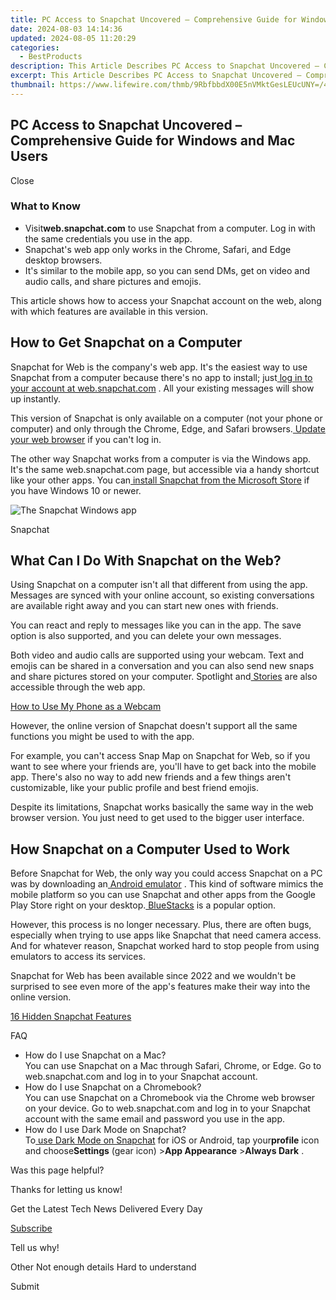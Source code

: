 ```yaml
---
title: PC Access to Snapchat Uncovered – Comprehensive Guide for Windows and Mac Users
date: 2024-08-03 14:14:36
updated: 2024-08-05 11:20:29
categories:
  - BestProducts
description: This Article Describes PC Access to Snapchat Uncovered – Comprehensive Guide for Windows and Mac Users
excerpt: This Article Describes PC Access to Snapchat Uncovered – Comprehensive Guide for Windows and Mac Users
thumbnail: https://www.lifewire.com/thmb/9RbfbbdX00E5nVMktGesLEUcUNY=/400x300/filters:no_upscale():max_bytes(150000):strip_icc():format(webp)/how-to-use-snapchat-on-pc-4767698-1-a14b86d746ee44529edd153a71dd16fa.jpg
---
```


## PC Access to Snapchat Uncovered – Comprehensive Guide for Windows and Mac Users

Close 

###  What to Know

* Visit**web.snapchat.com** to use Snapchat from a computer. Log in with the same credentials you use in the app.
* Snapchat's web app only works in the Chrome, Safari, and Edge desktop browsers.
* It's similar to the mobile app, so you can send DMs, get on video and audio calls, and share pictures and emojis.

 This article shows how to access your Snapchat account on the web, along with which features are available in this version.

##  How to Get Snapchat on a Computer 

 Snapchat for Web is the company's web app. It's the easiest way to use Snapchat from a computer because there's no app to install; just[ log in to your account at web.snapchat.com](http://web.snapchat.com/) . All your existing messages will show up instantly.  

 This version of Snapchat is only available on a computer (not your phone or computer) and only through the Chrome, Edge, and Safari browsers.[ Update your web browser](https://www.lifewire.com/free-software-updater-programs-2625200) if you can't log in.

 The other way Snapchat works from a computer is via the Windows app. It's the same web.snapchat.com page, but accessible via a handy shortcut like your other apps. You can[ install Snapchat from the Microsoft Store](https://apps.microsoft.com/detail/9pf9rtkmmq69) if you have Windows 10 or newer.

![The Snapchat Windows app](https://www.lifewire.com/thmb/eLEtuNm-OY5Gwj1W970D5AedfCE=/1500x0/filters:no_upscale():max_bytes(150000):strip_icc():format(webp)/snapchat-windows-app-33521b8ee5084bec9e9c080780b33fff.png) 

Snapchat

##  What Can I Do With Snapchat on the Web? 

 Using Snapchat on a computer isn't all that different from using the app. Messages are synced with your online account, so existing conversations are available right away and you can start new ones with friends.

 You can react and reply to messages like you can in the app. The save option is also supported, and you can delete your own messages.

 Both video and audio calls are supported using your webcam. Text and emojis can be shared in a conversation and you can also send new snaps and share pictures stored on your computer. Spotlight and[ Stories](https://www.lifewire.com/what-is-a-snapchat-story-3486000) are also accessible through the web app.

[ How to Use My Phone as a Webcam ](https://www.lifewire.com/use-phone-as-webcam-5193676) 

 However, the online version of Snapchat doesn't support all the same functions you might be used to with the app.

 For example, you can't access Snap Map on Snapchat for Web, so if you want to see where your friends are, you'll have to get back into the mobile app. There's also no way to add new friends and a few things aren't customizable, like your public profile and best friend emojis.

 Despite its limitations, Snapchat works basically the same way in the web browser version. You just need to get used to the bigger user interface.

##  How Snapchat on a Computer Used to Work 

 Before Snapchat for Web, the only way you could access Snapchat on a PC was by downloading an[ Android emulator](https://www.lifewire.com/best-android-emulators-4175015) . This kind of software mimics the mobile platform so you can use Snapchat and other apps from the Google Play Store right on your desktop.[ BlueStacks](https://www.lifewire.com/how-to-use-bluestacks-to-run-android-apps-on-windows-4770053) is a popular option.

 However, this process is no longer necessary. Plus, there are often bugs, especially when trying to use apps like Snapchat that need camera access. And for whatever reason, Snapchat worked hard to stop people from using emulators to access its services.

 Snapchat for Web has been available since 2022 and we wouldn't be surprised to see even more of the app's features make their way into the online version.

[ 16 Hidden Snapchat Features ](https://www.lifewire.com/hidden-snapchat-features-8413300) 

 FAQ

* How do I use Snapchat on a Mac?  
 You can use Snapchat on a Mac through Safari, Chrome, or Edge. Go to web.snapchat.com and log in to your Snapchat account.
* How do I use Snapchat on a Chromebook?  
 You can use Snapchat on a Chromebook via the Chrome web browser on your device. Go to web.snapchat.com and log in to your Snapchat account with the same email and password you use in the app.
* How do I use Dark Mode on Snapchat?  
 To[ use Dark Mode on Snapchat](https://www.lifewire.com/turn-on-dark-mode-on-snapchat-5210783) for iOS or Android, tap your**profile** icon and choose**Settings** (gear icon) >**App Appearance** \>**Always Dark** .

Was this page helpful?

Thanks for letting us know!

 Get the Latest Tech News Delivered Every Day

[ Subscribe ](https://www.lifewire.com/#) 

Tell us why!

 Other  Not enough details  Hard to understand 

 Submit 

<ins class="adsbygoogle"
     style="display:block"
     data-ad-format="autorelaxed"
     data-ad-client="ca-pub-7571918770474297"
     data-ad-slot="1223367746"></ins>



<ins class="adsbygoogle"
     style="display:block"
     data-ad-client="ca-pub-7571918770474297"
     data-ad-slot="8358498916"
     data-ad-format="auto"
     data-full-width-responsive="true"></ins>
